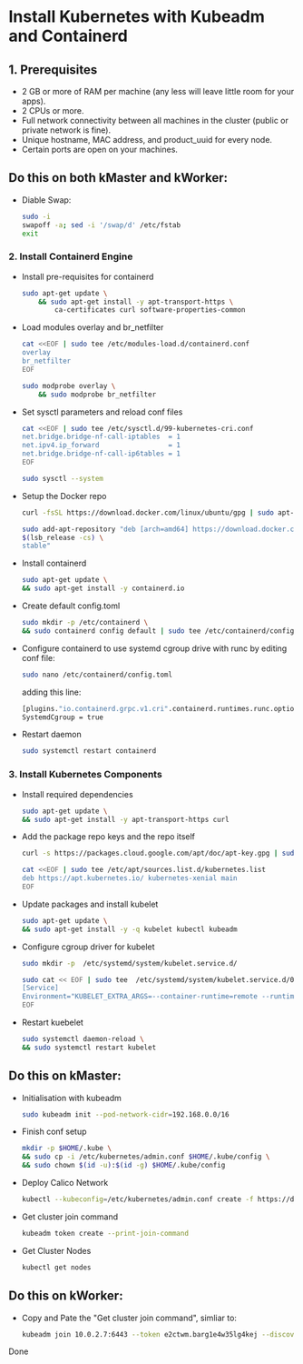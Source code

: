 # Install Kubernetes with Kubeadm and Containerd

## 1. Prerequisites
* 2 GB or more of RAM per machine (any less will leave little room for your apps).
* 2 CPUs or more.
* Full network connectivity between all machines in the cluster (public or private network is fine).
* Unique hostname, MAC address, and product_uuid for every node.
* Certain ports are open on your machines.

## Do this on both kMaster and kWorker:

* Diable Swap:
    ```bash
    sudo -i
    swapoff -a; sed -i '/swap/d' /etc/fstab
    exit
    ```

### 2. Install Containerd Engine

* Install pre-requisites for containerd
    ```bash
    sudo apt-get update \
        && sudo apt-get install -y apt-transport-https \
            ca-certificates curl software-properties-common
    ```

* Load modules overlay and br_netfilter
    ```bash
    cat <<EOF | sudo tee /etc/modules-load.d/containerd.conf
    overlay
    br_netfilter
    EOF

    sudo modprobe overlay \
        && sudo modprobe br_netfilter
    ```

* Set sysctl parameters and reload conf files
    ```bash
    cat <<EOF | sudo tee /etc/sysctl.d/99-kubernetes-cri.conf
    net.bridge.bridge-nf-call-iptables  = 1
    net.ipv4.ip_forward                 = 1
    net.bridge.bridge-nf-call-ip6tables = 1
    EOF

    sudo sysctl --system
    ```

* Setup the Docker repo
    ```bash
    curl -fsSL https://download.docker.com/linux/ubuntu/gpg | sudo apt-key --keyring /etc/apt/trusted.gpg.d/docker.gpg add -

    sudo add-apt-repository "deb [arch=amd64] https://download.docker.com/linux/ubuntu \
    $(lsb_release -cs) \
    stable"
    ```

* Install containerd
    ```bash
    sudo apt-get update \
    && sudo apt-get install -y containerd.io
    ```

* Create default config.toml
    ```bash
    sudo mkdir -p /etc/containerd \
    && sudo containerd config default | sudo tee /etc/containerd/config.toml
    ```

* Configure containerd to use systemd cgroup drive with runc by editing conf file:
    ```bash
    sudo nano /etc/containerd/config.toml
    ```
    adding this line:
    ```bash
    [plugins."io.containerd.grpc.v1.cri".containerd.runtimes.runc.options]
    SystemdCgroup = true
    ```

* Restart daemon
    ```bash
    sudo systemctl restart containerd
    ```

### 3. Install Kubernetes Components

* Install required dependencies
    ```bash
    sudo apt-get update \
    && sudo apt-get install -y apt-transport-https curl
    ```

* Add the package repo keys and the repo itself
    ```bash
    curl -s https://packages.cloud.google.com/apt/doc/apt-key.gpg | sudo apt-key add -

    cat <<EOF | sudo tee /etc/apt/sources.list.d/kubernetes.list
    deb https://apt.kubernetes.io/ kubernetes-xenial main
    EOF
    ```

* Update packages and install kubelet
    ```bash
    sudo apt-get update \
    && sudo apt-get install -y -q kubelet kubectl kubeadm
    ```

* Configure cgroup driver for kubelet
    ```bash
    sudo mkdir -p  /etc/systemd/system/kubelet.service.d/

    sudo cat << EOF | sudo tee  /etc/systemd/system/kubelet.service.d/0-containerd.conf
    [Service]
    Environment="KUBELET_EXTRA_ARGS=--container-runtime=remote --runtime-request-timeout=15m --container-runtime-endpoint=unix:///run/containerd/containerd.sock --cgroup-driver='systemd'"
    EOF
    ```

* Restart kuebelet
    ```bash
    sudo systemctl daemon-reload \
    && sudo systemctl restart kubelet
    ```

## Do this on kMaster:

* Initialisation with kubeadm
    ```bash
    sudo kubeadm init --pod-network-cidr=192.168.0.0/16
    ```

* Finish conf setup
    ```bash
    mkdir -p $HOME/.kube \
    && sudo cp -i /etc/kubernetes/admin.conf $HOME/.kube/config \
    && sudo chown $(id -u):$(id -g) $HOME/.kube/config
    ```

* Deploy Calico Network
    ```bash
    kubectl --kubeconfig=/etc/kubernetes/admin.conf create -f https://docs.projectcalico.org/v3.14/manifests/calico.yaml
    ```

* Get cluster join command
    ```bash
    kubeadm token create --print-join-command
    ```

* Get Cluster Nodes
    ```bash
    kubectl get nodes
    ```

## Do this on kWorker:
* Copy and Pate the "Get cluster join command", simliar to:
    ```bash
    kubeadm join 10.0.2.7:6443 --token e2ctwm.barg1e4w35lg4kej --discovery-token-ca-cert-hash sha256:ea81b70854c915a8d965b038f897261affc4889398b46e1cea3b3f1fddd95036
    ```


Done
